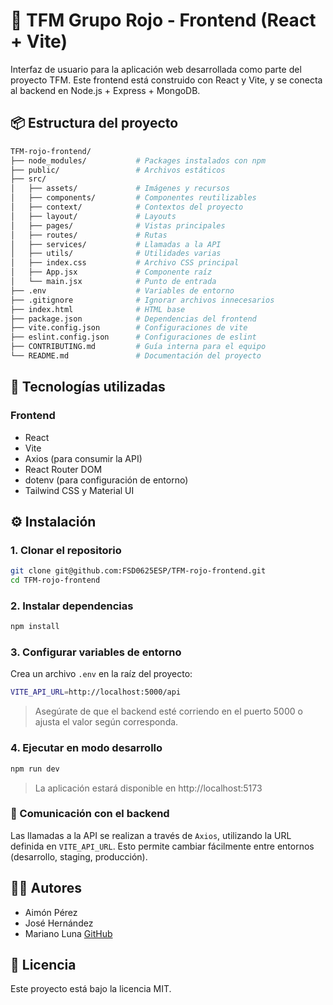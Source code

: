 # 🎨 TFM Grupo Rojo - Frontend (React + Vite)

Interfaz de usuario para la aplicación web desarrollada como parte del proyecto TFM. Este frontend está construido con React y Vite, y se conecta al backend en Node.js + Express + MongoDB.

## 📦 Estructura del proyecto

```bash
TFM-rojo-frontend/
├── node_modules/           # Packages instalados con npm
├── public/                 # Archivos estáticos
├── src/
│   ├── assets/             # Imágenes y recursos
│   ├── components/         # Componentes reutilizables
│   ├── context/            # Contextos del proyecto
│   ├── layout/             # Layouts
│   ├── pages/              # Vistas principales
│   ├── routes/             # Rutas
│   ├── services/           # Llamadas a la API
│   ├── utils/              # Utilidades varias
│   ├── index.css           # Archivo CSS principal
│   ├── App.jsx             # Componente raíz
│   └── main.jsx            # Punto de entrada
├── .env                    # Variables de entorno
├── .gitignore              # Ignorar archivos innecesarios
├── index.html              # HTML base
├── package.json            # Dependencias del frontend
├── vite.config.json        # Configuraciones de vite
├── eslint.config.json      # Configuraciones de eslint
├── CONTRIBUTING.md         # Guía interna para el equipo
└── README.md               # Documentación del proyecto
```

## 🚀 Tecnologías utilizadas

### Frontend

- React
- Vite
- Axios (para consumir la API)
- React Router DOM
- dotenv (para configuración de entorno)
- Tailwind CSS y Material UI

## ⚙️ Instalación

### 1. Clonar el repositorio

```bash
git clone git@github.com:FSD0625ESP/TFM-rojo-frontend.git
cd TFM-rojo-frontend
```

### 2. Instalar dependencias

```bash
npm install
```

### 3. Configurar variables de entorno

Crea un archivo `.env` en la raíz del proyecto:

```bash
VITE_API_URL=http://localhost:5000/api
```

> Asegúrate de que el backend esté corriendo en el puerto 5000 o ajusta el valor según corresponda.

### 4. Ejecutar en modo desarrollo

```bash
npm run dev
```

> La aplicación estará disponible en http://localhost:5173

### 🔀 Comunicación con el backend

Las llamadas a la API se realizan a través de `Axios`, utilizando la URL definida en `VITE_API_URL`. Esto permite cambiar fácilmente entre entornos (desarrollo, staging, producción).

## 🧑‍💻 Autores

- Aimón Pérez
- José Hernández
- Mariano Luna [GitHub](https://github.com/marianorluna)

## 📄 Licencia

Este proyecto está bajo la licencia MIT.
